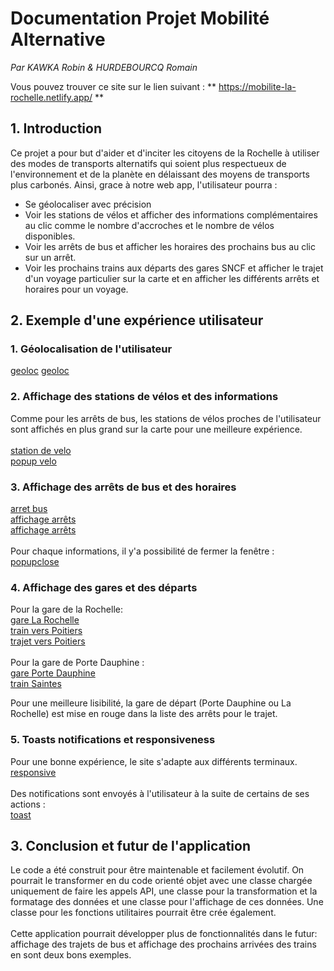 # Documentation Projet Mobilité Alternative

*Par KAWKA Robin &  HURDEBOURCQ Romain*

Vous pouvez trouver ce site sur le lien suivant : ** https://mobilite-la-rochelle.netlify.app/ **

## 1. Introduction

Ce projet a pour but d'aider et d'inciter les citoyens de la Rochelle à utiliser des modes de transports alternatifs qui soient plus respectueux de l'environnement et de la planète en délaissant des moyens de transports plus carbonés. 
Ainsi, grace à notre web app, l'utilisateur pourra : 
* Se géolocaliser avec précision
* Voir les stations de vélos et afficher des informations complémentaires au clic comme le nombre d'accroches et le nombre de vélos disponibles.
* Voir les arrêts de bus et afficher les horaires des prochains bus au clic sur un arrêt.
* Voir les prochains trains aux départs des gares SNCF et afficher le trajet d'un voyage particulier sur la carte et en afficher les différents arrêts et horaires pour un voyage.

## 2. Exemple d'une expérience utilisateur

### 1. Géolocalisation de l'utilisateur

[geoloc](./images/doc-image/utilisateur1.PNG)
[geoloc](./images/doc-image/utilisateur2.PNG)

### 2. Affichage des stations de vélos et des informations

Comme pour les arrêts de bus, les stations de vélos proches de l'utilisateur sont affichés en plus grand sur la carte pour une meilleure expérience.<br><br>
[station de velo](./images/doc-image/velo1.PNG)<br>
[popup velo](./images/doc-image/velo2.PNG)<br>


### 3. Affichage des arrêts de bus et des horaires

[arret bus](./images/doc-image/bus1.PNG)<br>
[affichage arrêts](./images/doc-image/bus2.PNG)<br>
[affichage arrêts](./images/doc-image/bus3.PNG)<br>
<br>
Pour chaque informations, il y'a possibilité de fermer la fenêtre : <br>
[popupclose](./images/doc-image/pop1.PNG)<br>

### 4. Affichage des gares et des départs

Pour la gare de la Rochelle: <br>
[gare La Rochelle](./images/doc-image/gare1.PNG)<br>
[train vers Poitiers](./images/doc-image/trainPoitiers.PNG)<br>
[trajet vers Poitiers](./images/doc-image/trajetPoitiers.PNG)<br><br>
Pour la gare de Porte Dauphine : <br>
[gare Porte Dauphine](./images/doc-image/gare2.PNG)<br>
[train Saintes](./images/doc-image/trainSaintes.PNG)<br>

Pour une meilleure lisibilité, la gare de départ (Porte Dauphine ou La Rochelle) est mise en rouge dans la liste des arrêts pour le trajet.

### 5. Toasts notifications et responsiveness

Pour une bonne expérience, le site s'adapte aux différents terminaux. <br>
[responsive](./images/doc-image/responsive1.png)<br>
<br>
Des notifications sont envoyés à l'utilisateur à la suite de certains de ses actions :<br>
[toast](./images/doc-image/toast1.png)

## 3. Conclusion et futur de l'application

Le code a été construit pour être maintenable et facilement évolutif. On pourrait le transformer en du code orienté objet avec une classe chargée uniquement de faire les appels API, une classe pour la transformation et la formatage des données et une classe pour l'affichage de ces données. Une classe pour les fonctions utilitaires pourrait être crée également.<br><br>
Cette application pourrait développer plus de fonctionnalités dans le futur: affichage des trajets de bus et affichage des prochains arrivées des trains en sont deux bons exemples.

